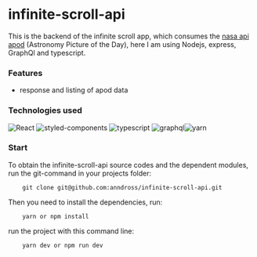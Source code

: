 # infinite-scroll-api

This is the backend of the infinite scroll app, which consumes the [nasa api apod](https://api.nasa.gov/) (Astronomy Picture of the Day), here I am using Nodejs, express, GraphQl and typescript.

### Features

- response and listing of apod data

### Technologies used

![React](https://img.shields.io/badge/Node.js-339933?style=for-the-badge&logo=nodedotjs&logoColor=white)
![styled-components](https://img.shields.io/badge/Express.js-000000?style=for-the-badge&logo=express&logoColor=white)
![typescript](https://img.shields.io/badge/TypeScript-007ACC?style=for-the-badge&logo=typescript&logoColor=white)
![graphql](https://img.shields.io/badge/GraphQl-E10098?style=for-the-badge&logo=graphql&logoColor=white)![yarn](https://img.shields.io/badge/Yarn-2C8EBB?style=for-the-badge&logo=yarn&logoColor=white)

### Start

To obtain the infinite-scroll-api source codes and the dependent modules, run the git-command in your projects folder:

```
    git clone git@github.com:anndross/infinite-scroll-api.git
```

Then you need to install the dependencies, run:

```
    yarn or npm install
```

run the project with this command line:

```
    yarn dev or npm run dev
```
